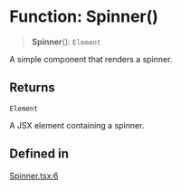 # Function: Spinner()

> **Spinner**(): `Element`

A simple component that renders a spinner.

## Returns

`Element`

A JSX element containing a spinner.

## Defined in

[Spinner.tsx:6](https://github.com/edspencer/narrator-ai/blob/9728cb1b3e5041eeff1a44d2ebffcca474165895/packages/react/src/Spinner.tsx#L6)
